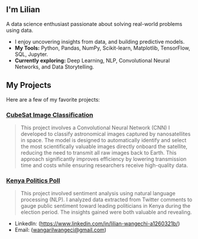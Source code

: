 ## I'm Lilian
A data science enthusiast passionate about solving real-world problems using data.

- I enjoy uncovering insights from data, and building predictive models.
- **My Tools:** Python, Pandas, NumPy, Scikit-learn, Matplotlib, TensorFlow, SQL, Jupyter.
- **Currently exploring:** Deep Learning, NLP, Convolutional Neural Networks, and Data Storytelling.

## My Projects
Here are a few of my favorite projects:

### [CubeSat Image Classification](https://github.com/Lilian-chii/CubeSat-Image-Classification)
> This project involves a Convolutional Neural Network (CNN) I developed to classify astronomical images captured by nanosatellites in space. The model is designed to automatically identify and select the most scientifically valuable images directly onboard the satellite, reducing the need to transmit all raw images back to Earth. This approach significantly improves efficiency by lowering transmission time and costs while ensuring researchers receive high-quality data.

### [Kenya Politics Poll](https://github.com/Lilian-chii/DS)
> This project involved sentiment analysis using natural language processing (NLP). I analyzed data extracted from Twitter comments to gauge public sentiment toward leading politicians in Kenya during the election period. The insights gained were both valuable and revealing.



- LinkedIn: (https://www.linkedin.com/in/lilian-wangechi-a1260321b/)
- Email: (wangarilwangeci@gmail.com)
